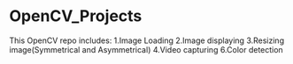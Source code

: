 # OpenCV_Projects
This OpenCV repo includes: 
1.Image Loading 
2.Image displaying 
3.Resizing image(Symmetrical and Asymmetrical) 
4.Video capturing 
6.Color detection
